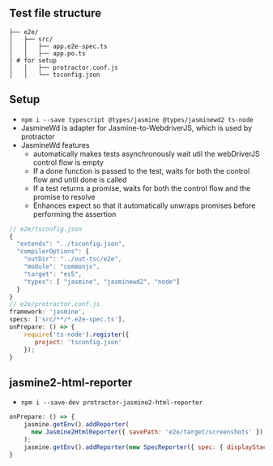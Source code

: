 ## Test file structure

```shell
├── e2e/
│   ├── src/
│   │   ├── app.e2e-spec.ts
│   │   ├── app.po.ts
| # for setup
│   │   ├── protractor.conf.js
│   │   └── tsconfig.json
```

## Setup

- `npm i --save typescript @types/jasmine @types/jasminewd2 ts-node`
- JasmineWd is adapter for Jasmine-to-WebdriverJS, which is used by protractor
- JasmineWd features
  - automatically makes tests asynchronously wait util the webDriverJS control flow is empty
  - If a done function is passed to the test, waits for both the control flow and until done is called
  - If a test returns a promise, waits for both the control flow and the promise to resolve
  - Enhances expect so that it automatically unwraps promises before performing the assertion

```javascript
// e2e/tsconfig.json
{
  "extends": "../tsconfig.json",
  "compilerOptions": {
    "outDir": "../out-tsc/e2e",
    "module": "commonjs",
    "target": "es5",
    "types": [ "jasmine", "jasminewd2", "node"]
  }
}
// e2e/protractor.conf.js
framework: 'jasmine',
specs: ['src/**/*.e2e-spec.ts'],
onPrepare: () => {
    require('ts-node').register({
       project: 'tsconfig.json'
    });
}
```

## jasmine2-html-reporter

- `npm i --save-dev protractor-jasmine2-html-reporter`

```javascript
onPrepare: () => {
    jasmine.getEnv().addReporter(
      new Jasmine2HtmlReporter({ savePath: 'e2e/target/screenshots' })
    );
    jasmine.getEnv().addReporter(new SpecReporter({ spec: { displayStacktrace: true } }));
}
```
